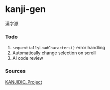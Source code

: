# kanji-gen

漢字源

### Todo

1. `sequentiallyLoadCharacters()` error handling
2. Automatically change selection on scroll
3. AI code review

### Sources

[KANJIDIC_Project](https://www.edrdg.org/wiki/index.php/KANJIDIC_Project)